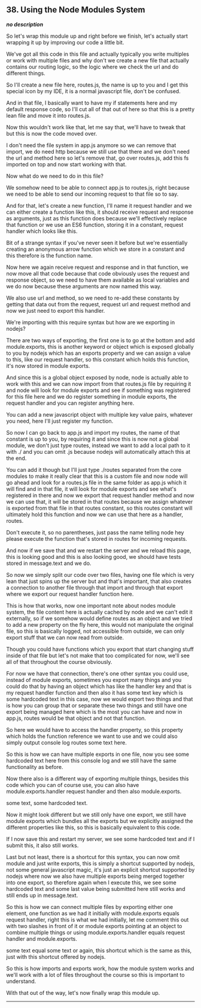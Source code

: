 ## 38. Using the Node Modules System

<strong><em>no description</em></strong>

So let's wrap this module up and right before we finish, let's actually start
wrapping it up by improving our code a little bit. 

We've got all this code in this file and actually typically you write multiples
or work with multiple files and why don't we create a new file that actually
contains our routing logic, so the logic where we check the url and do different
things. 

So I'll create a new file here, routes.js, the name is up to you and I get this
special icon by my IDE, it is a normal javascript file, don't be confused. 

And in that file, I basically want to have my if statements here and my default
response code, so I'll cut all of that out of here so that this is a pretty lean
file and move it into routes.js. 

Now this wouldn't work like that, let me say that, we'll have to tweak that but
this is now the code moved over. 

I don't need the file system in app.js anymore so we can remove that import, we
do need http because we still use that there and we don't need the url and
method here so let's remove that, go over routes.js, add this fs imported on top
and now start working with that. 

Now what do we need to do in this file? 

We somehow need to be able to connect app.js to routes.js, right because we need
to be able to send our incoming request to that file so to say. 

And for that, let's create a new function, I'll name it request handler and we
can either create a function like this, it should receive request and response
as arguments, just as this function does because we'll effectively replace that
function or we use an ES6 function, storing it in a constant, request handler
which looks like this. 

Bit of a strange syntax if you've never seen it before but we're essentially
creating an anonymous arrow function which we store in a constant and this
therefore is the function name. 

Now here we again receive request and response and in that function, we now move
all that code because that code obviously uses the request and response object,
so we need to have them available as local variables and we do now because these
arguments are now named this way. 

We also use url and method, so we need to re-add these constants by getting that
data out from the request, request url and request method and now we just need
to export this handler. 

We're importing with this require syntax but how are we exporting in nodejs? 

There are two ways of exporting, the first one is to go at the bottom and add
module.exports, this is another keyword or object which is exposed globally to
you by nodejs which has an exports property and we can assign a value to this,
like our request handler, so this constant which holds this function, it's now
stored in module exports. 

And since this is a global object exposed by node, node is actually able to work
with this and we can now import from that routes.js file by requiring it and
node will look for module exports and see if something was registered for this
file here and we do register something in module exports, the request handler
and you can register anything here. 

You can add a new javascript object with multiple key value pairs, whatever you
need, here I'll just register my function. 

So now I can go back to app.js and import my routes, the name of that constant
is up to you, by requiring it and since this is now not a global module, we
don't just type routes, instead we want to add a local path to it with ./ and
you can omit .js because nodejs will automatically attach this at the end. 

You can add it though but I'll just type ./routes separated from the core
modules to make it really clear that this is a custom file and now node will go
ahead and look for a routes.js file in the same folder as app.js which it will
find and in that file, it will look for module exports and see what's registered
in there and now we export that request handler method and now we can use that,
it will be stored in that routes because we assign whatever is exported from
that file in that routes constant, so this routes constant will ultimately hold
this function and now we can use that here as a handler, routes. 

Don't execute it, so no parentheses, just pass the name telling node hey please
execute the function that's stored in routes for incoming requests. 

And now if we save that and we restart the server and we reload this page, this
is looking good and this is also looking good, we should have tests stored in
message.text and we do. 

So now we simply split our code over two files, having one file which is very
lean that just spins up the server but and that's important, that also creates a
connection to another file through that import and through that export where we
export our request handler function here. 

This is how that works, now one important note about nodes module system, the
file content here is actually cached by node and we can't edit it externally, so
if we somehow would define routes as an object and we tried to add a new
property on the fly here, this would not manipulate the original file, so this
is basically logged, not accessible from outside, we can only export stuff that
we can now read from outside. 

Though you could have functions which you export that start changing stuff
inside of that file but let's not make that too complicated for now, we'll see
all of that throughout the course obviously. 

For now we have that connection, there's one other syntax you could use, instead
of module exports, sometimes you export many things and you could do that by
having an object which has like the handler key and that is my request handler
function and then also it has some text key which is some hardcoded text in this
case, now we would export two things and that is how you can group that or
separate these two things and still have one export being managed here which is
the most you can have and now in app.js, routes would be that object and not
that function. 

So here we would have to access the handler property, so this property which
holds the function reference we want to use and we could also simply output
console log routes some text here. 

So this is how we can have multiple exports in one file, now you see some
hardcoded text here from this console log and we still have the same
functionality as before. 

Now there also is a different way of exporting multiple things, besides this
code which you can of course use, you can also have module.exports.handler
request handler and then also module.exports. 

some text, some hardcoded text. 

Now it might look different but we still only have one export, we still have
module exports which bundles all the exports but we explicitly assigned the
different properties like this, so this is basically equivalent to this code. 

If I now save this and restart my server, we see some hardcoded text and if I
submit this, it also still works. 

Last but not least, there is a shortcut for this syntax, you can now omit module
and just write exports, this is simply a shortcut supported by nodejs, not some
general javascript magic, it's just an explicit shortcut supported by nodejs
where now we also have multiple exports being merged together into one export,
so therefore again when I execute this, we see some hardcoded text and some last
value being submitted here still works and still ends up in message.text. 

So this is how we can connect multiple files by exporting either one element,
one function as we had it initially with module.exports equals request handler,
right this is what we had initially, let me comment this out with two slashes in
front of it or module exports pointing at an object to combine multiple things
or using module.exports.handler equals request handler and module.exports. 

some text equal some text or again, this shortcut which is the same as this,
just with this shortcut offered by nodejs. 

So this is how imports and exports work, how the module system works and we'll
work with a lot of files throughout the course so this is important to
understand. 

With that out of the way, let's now finally wrap this module up. 

---